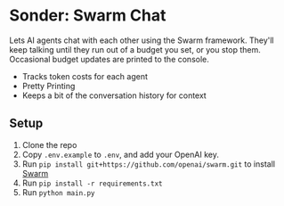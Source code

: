 # Sonder: Swarm Chat

Lets AI agents chat with each other using the Swarm framework. They'll keep talking until they run out of a budget you set, or you stop them. Occasional budget updates are printed to the console.

- Tracks token costs for each agent
- Pretty Printing
- Keeps a bit of the conversation history for context

## Setup

1. Clone the repo
2. Copy `.env.example` to `.env`, and add your OpenAI key.
3. Run `pip install git+https://github.com/openai/swarm.git` to install [Swarm](https://github.com/openai/swarm)
4. Run `pip install -r requirements.txt`
5. Run `python main.py`
